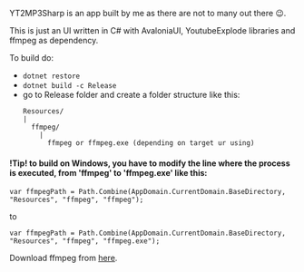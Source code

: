 YT2MP3Sharp is an app built by me as there are not to many out there :wink:.

This is just an UI written in C# with AvaloniaUI, YoutubeExplode libraries and ffmpeg as dependency.

To build do:
- ```dotnet restore```
- ```dotnet build -c Release```
- go to Release folder and create a folder structure like this:
  ```
  Resources/
  |
    ffmpeg/
      |
        ffmpeg or ffmpeg.exe (depending on target ur using)
  ```
<h4>!Tip! to build on Windows, you have to modify the line where the process is executed, from 'ffmpeg' to 'ffmpeg.exe' like this:</h4>

```var ffmpegPath = Path.Combine(AppDomain.CurrentDomain.BaseDirectory, "Resources", "ffmpeg", "ffmpeg");```

to

```var ffmpegPath = Path.Combine(AppDomain.CurrentDomain.BaseDirectory, "Resources", "ffmpeg", "ffmpeg.exe");```

Download ffmpeg from [here](https://www.ffmpeg.org/download.html).

